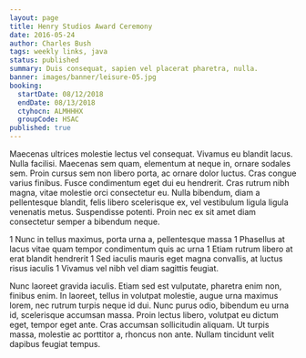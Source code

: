 ```yaml
---
layout: page
title: Henry Studios Award Ceremony
date: 2016-05-24
author: Charles Bush
tags: weekly links, java
status: published
summary: Duis consequat, sapien vel placerat pharetra, nulla.
banner: images/banner/leisure-05.jpg
booking:
  startDate: 08/12/2018
  endDate: 08/13/2018
  ctyhocn: ALMHHHX
  groupCode: HSAC
published: true
---
```

Maecenas ultrices molestie lectus vel consequat. Vivamus eu blandit lacus. Nulla facilisi. Maecenas sem quam, elementum at neque in, ornare sodales sem. Proin cursus sem non libero porta, ac ornare dolor luctus. Cras congue varius finibus. Fusce condimentum eget dui eu hendrerit. Cras rutrum nibh magna, vitae molestie orci consectetur eu. Nulla bibendum, diam a pellentesque blandit, felis libero scelerisque ex, vel vestibulum ligula ligula venenatis metus. Suspendisse potenti. Proin nec ex sit amet diam consectetur semper a bibendum neque.

1 Nunc in tellus maximus, porta urna a, pellentesque massa
1 Phasellus at lacus vitae quam tempor condimentum quis ac urna
1 Etiam rutrum libero at erat blandit hendrerit
1 Sed iaculis mauris eget magna convallis, at luctus risus iaculis
1 Vivamus vel nibh vel diam sagittis feugiat.

Nunc laoreet gravida iaculis. Etiam sed est vulputate, pharetra enim non, finibus enim. In laoreet, tellus in volutpat molestie, augue urna maximus lorem, nec rutrum turpis neque id dui. Nunc purus odio, bibendum eu urna id, scelerisque accumsan massa. Proin lectus libero, volutpat eu dictum eget, tempor eget ante. Cras accumsan sollicitudin aliquam. Ut turpis massa, molestie ac porttitor a, rhoncus non ante. Nullam tincidunt velit dapibus feugiat tempus.
